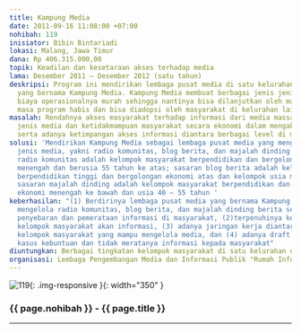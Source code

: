 ```yaml
---
title: Kampung Media
date: 2011-09-16 11:08:00 +07:00
nohibah: 119
inisiator: Bibin Bintariadi
lokasi: Malang, Jawa Timur
dana: Rp 406.315.000,00
topik: Keadilan dan kesetaraan akses terhadap media
lama: Desember 2011 – Desember 2012 (satu tahun)
deskripsi: Program ini mendirikan lembaga pusat media di satu kelurahan di Kota Malang
  yang bernama Kampung Media. Kampung Media membuat berbagai jenis jenis media yang
  biaya operasionalnya murah sehingga nantinya bisa dilanjutkan oleh masyarakat setelah
  masa program habis dan bisa diadopsi oleh masyarakat di kelurahan lain
masalah: Rendahnya akses masyarakat terhadap informasi dari media massa karena ketidakcocokan
  jenis media dan ketidakmampuan masyarakat secara ekonomi dalam mengakses media,
  serta adanya ketimpangan akses informasi diantara berbagai level di masyarakat
solusi: 'Mendirikan Kampung Media sebagai lembaga pusat media yang mengelola tiga
  jenis media, yakni radio komunitas, blog berita, dan majalah dinding berita. Sasaran
  radio komunitas adalah kelompok masyarakat berpendidikan dan bergolongan rendah
  menengah dan berusia 55 tahun ke atas; sasaran blog berita adalah kelompok masyarakat
  berpendidikan tinggi dan bergolongan ekonomi atas dan kelompok usia muda atau produktif;
  sasaran majalah dinding adalah kelompok masyarakat berpendidikan dan bergolongan
  ekonomi menengah ke bawah dan usia 40 – 55 tahun '
keberhasilan: "(1) Berdirinya lembaga pusat media yang bernama Kampung Media yang
  mengelola radio komunitas, blog berita, dan majalah dinding berita sebagai media
  penyebaran dan pemerataan informasi di masyarakat, (2)terpenuhinya kebutuhan berbagai
  kelompok masyarakat akan informasi, (3) adanya jaringan kerja diantara berbagai
  kelompok masyarakat yang mampu mengelola media, dan (4) adanya draft model penyelesaian
  kasus kebuntuan dan tidak meratanya informasi kepada masyarakat"
diuntungkan: Berbagai tingkatan kelompok masyarakat di satu kelurahan di Kota Malang
organisasi: Lembaga Pengembangan Media dan Informasi Publik "Rumah Informasi Publik"
---
```


![119](/static/img/hibahcmb/119.png){: .img-responsive }{: width="350" }

### {{ page.nohibah }} - {{ page.title }}

---
